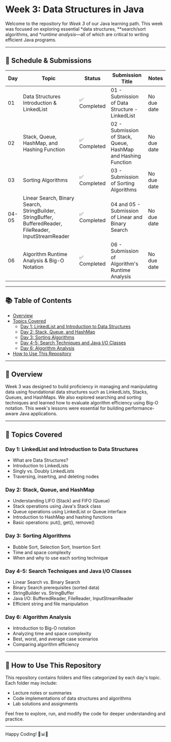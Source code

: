 # Week 3: Data Structures in Java

Welcome to the repository for *Week 3* of our Java learning path. This week was focused on exploring essential *data structures, **search/sort algorithms, and **runtime analysis*—all of which are critical to writing efficient Java programs.

---

## 📅 Schedule & Submissions

| Day | Topic                                                                                                            | Status     | Submission Title                                                               | Notes         |
|-----|------------------------------------------------------------------------------------------------------------------|------------|----------------------------------------------------------------------------------|---------------|
| 01  | Data Structures Introduction & LinkedList                                                                        | ✅ Completed | 01 - Submission of Data Structure - LinkedList                                   | No due date   |
| 02  | Stack, Queue, HashMap, and Hashing Function                                                                      | ✅ Completed | 02 - Submission of Stack, Queue, HashMap and Hashing Function                   | No due date   |
| 03  | Sorting Algorithms                                                                                               | ✅ Completed | 03 - Submission of Sorting Algorithms                                           | No due date   |
| 04-05 | Linear Search, Binary Search, StringBuilder, StringBuffer, BufferedReader, FileReader, InputStreamReader     | ✅ Completed | 04 and 05 - Submission of Linear and Binary Search                              | No due date   |
| 06  | Algorithm Runtime Analysis & Big-O Notation                                                                      | ✅ Completed | 06 - Submission of Algorithm's Runtime Analysis                                 | No due date   |

---

## 📚 Table of Contents

- [Overview](#overview)
- [Topics Covered](#topics-covered)
  - [Day 1: LinkedList and Introduction to Data Structures](#day-1-linkedlist-and-introduction-to-data-structures)
  - [Day 2: Stack, Queue, and HashMap](#day-2-stack-queue-and-hashmap)
  - [Day 3: Sorting Algorithms](#day-3-sorting-algorithms)
  - [Day 4-5: Search Techniques and Java I/O Classes](#day-4-5-search-techniques-and-java-io-classes)
  - [Day 6: Algorithm Analysis](#day-6-algorithm-analysis)
- [How to Use This Repository](#how-to-use-this-repository)

---

## 📝 Overview

Week 3 was designed to build proficiency in managing and manipulating data using foundational data structures such as LinkedLists, Stacks, Queues, and HashMaps. We also explored searching and sorting techniques and learned how to evaluate algorithm efficiency using Big-O notation. This week's lessons were essential for building performance-aware Java applications.

---

## 🧠 Topics Covered

### Day 1: LinkedList and Introduction to Data Structures
- What are Data Structures?
- Introduction to LinkedLists
- Singly vs. Doubly LinkedLists
- Traversing, inserting, and deleting nodes

### Day 2: Stack, Queue, and HashMap
- Understanding LIFO (Stack) and FIFO (Queue)
- Stack operations using Java's Stack class
- Queue operations using LinkedList or Queue interface
- Introduction to HashMap and hashing functions
- Basic operations: put(), get(), remove()

### Day 3: Sorting Algorithms
- Bubble Sort, Selection Sort, Insertion Sort
- Time and space complexity
- When and why to use each sorting technique

### Day 4-5: Search Techniques and Java I/O Classes
- Linear Search vs. Binary Search
- Binary Search prerequisites (sorted data)
- StringBuilder vs. StringBuffer
- Java I/O: BufferedReader, FileReader, InputStreamReader
- Efficient string and file manipulation

### Day 6: Algorithm Analysis
- Introduction to Big-O notation
- Analyzing time and space complexity
- Best, worst, and average case scenarios
- Comparing algorithm efficiency

---

## 🚀 How to Use This Repository

This repository contains folders and files categorized by each day's topic. Each folder may include:
- Lecture notes or summaries
- Code implementations of data structures and algorithms
- Lab solutions and assignments

Feel free to explore, run, and modify the code for deeper understanding and practice.

---

Happy Coding! 🧮📊📂
